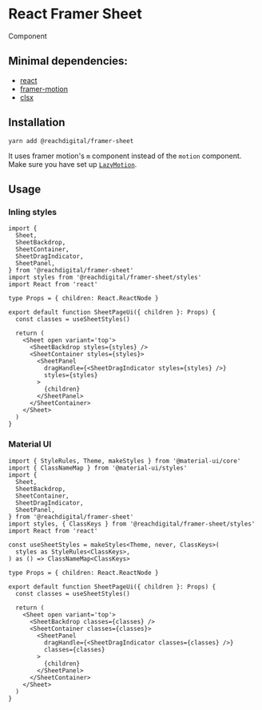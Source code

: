 # React Framer Sheet

Component

## Minimal dependencies:

- [react](https://reactjs.org/)
- [framer-motion](https://www.framer.com/motion/)
- [clsx](https://github.com/lukeed/clsx/blob/master/src/index.js)

## Installation

`yarn add @reachdigital/framer-sheet`

It uses framer motion's `m` component instead of the `motion` component. Make
sure you have set up
[`LazyMotion`](https://www.framer.com/api/motion/lazy-motion/).

## Usage

### Inling styles

```tsx
import {
  Sheet,
  SheetBackdrop,
  SheetContainer,
  SheetDragIndicator,
  SheetPanel,
} from '@reachdigital/framer-sheet'
import styles from '@reachdigital/framer-sheet/styles'
import React from 'react'

type Props = { children: React.ReactNode }

export default function SheetPageUi({ children }: Props) {
  const classes = useSheetStyles()

  return (
    <Sheet open variant='top'>
      <SheetBackdrop styles={styles} />
      <SheetContainer styles={styles}>
        <SheetPanel
          dragHandle={<SheetDragIndicator styles={styles} />}
          styles={styles}
        >
          {children}
        </SheetPanel>
      </SheetContainer>
    </Sheet>
  )
}
```

### Material UI

```tsx
import { StyleRules, Theme, makeStyles } from '@material-ui/core'
import { ClassNameMap } from '@material-ui/styles'
import {
  Sheet,
  SheetBackdrop,
  SheetContainer,
  SheetDragIndicator,
  SheetPanel,
} from '@reachdigital/framer-sheet'
import styles, { ClassKeys } from '@reachdigital/framer-sheet/styles'
import React from 'react'

const useSheetStyles = makeStyles<Theme, never, ClassKeys>(
  styles as StyleRules<ClassKeys>,
) as () => ClassNameMap<ClassKeys>

type Props = { children: React.ReactNode }

export default function SheetPageUi({ children }: Props) {
  const classes = useSheetStyles()

  return (
    <Sheet open variant='top'>
      <SheetBackdrop classes={classes} />
      <SheetContainer classes={classes}>
        <SheetPanel
          dragHandle={<SheetDragIndicator classes={classes} />}
          classes={classes}
        >
          {children}
        </SheetPanel>
      </SheetContainer>
    </Sheet>
  )
}
```
